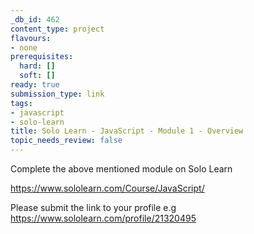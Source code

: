 ```yaml
---
_db_id: 462
content_type: project
flavours:
- none
prerequisites:
  hard: []
  soft: []
ready: true
submission_type: link
tags:
- javascript
- solo-learn
title: Solo Learn - JavaScript - Module 1 - Overview
topic_needs_review: false
---
```


Complete the above mentioned module on Solo Learn

https://www.sololearn.com/Course/JavaScript/

Please submit the link to your profile e.g https://www.sololearn.com/profile/21320495